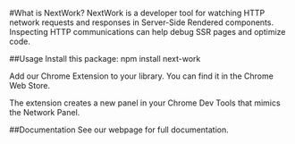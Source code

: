 #What is NextWork? NextWork is a developer tool for watching HTTP network requests and responses in Server-Side Rendered components. Inspecting HTTP communications can help debug SSR pages and optimize code.

##Usage Install this package: npm install next-work

Add our Chrome Extension to your library. You can find it in the Chrome Web Store.

The extension creates a new panel in your Chrome Dev Tools that mimics the Network Panel.

##Documentation See our webpage for full documentation.
